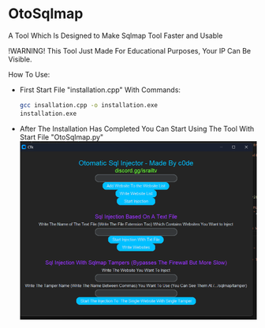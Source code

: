 # OtoSqlmap
A Tool Which Is Designed to Make Sqlmap Tool Faster and Usable

!WARNING!
This Tool Just Made For Educational Purposes, Your IP Can Be Visible.

How To Use:
- First Start File "installation.cpp" With Commands:
  ```sh
  gcc insallation.cpp -o installation.exe
  installation.exe
  ```
- After The Installation Has Completed You Can Start Using The Tool With Start File "OtoSqlmap.py"
![Proje Görseli](toolphoto.png)
